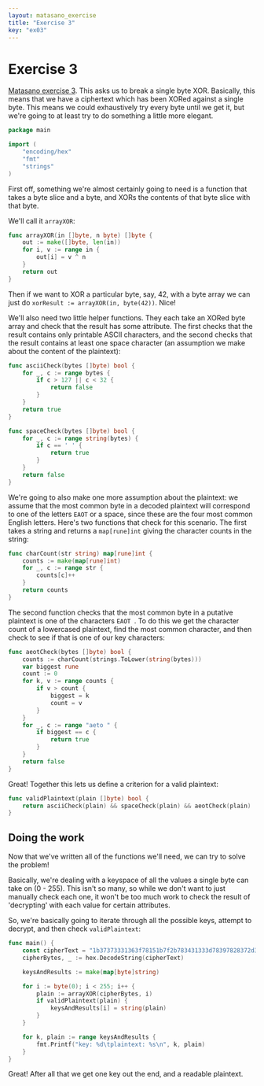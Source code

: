 ```yaml
---
layout: matasano_exercise
title: "Exercise 3"
key: "ex03"
---
```


# Exercise 3

[Matasano exercise 3](http://cryptopals.com/sets/1/challenges/3/). This asks
us to break a single byte XOR. Basically, this means that we have a
ciphertext which has been XORed against a single byte. This means we
could exhaustively try every byte until we get it, but we're going to at least
try to do something a little more elegant.

```go
package main

import (
	"encoding/hex"
	"fmt"
	"strings"
)
```


First off, something we're almost certainly going to need is a function
that takes a byte slice and a byte, and XORs the contents of that byte slice
with that byte.

We'll call it `arrayXOR`:

```go
func arrayXOR(in []byte, n byte) []byte {
	out := make([]byte, len(in))
	for i, v := range in {
		out[i] = v ^ n
	}
	return out
}
```


Then if we want to XOR a particular byte, say, 42, with a byte array we can
just do `xorResult := arrayXOR(in, byte(42))`. Nice!


We'll also need two little helper functions. They each take an XORed byte
array and check that the result has some attribute. The first checks that
the result contains only printable ASCII characters, and the second checks
that the result contains at least one space character (an assumption we make
about the content of the plaintext):

```go
func asciiCheck(bytes []byte) bool {
	for _, c := range bytes {
		if c > 127 || c < 32 {
			return false
		}
	}
	return true
}

func spaceCheck(bytes []byte) bool {
	for _, c := range string(bytes) {
		if c == ' ' {
			return true
		}
	}
	return false
}
```


We're going to also make one more assumption about the plaintext: we assume
that the most common byte in a decoded plaintext will correspond to one of
the letters `EAOT` or a space, since these are the four most common English
letters. Here's two functions that check for this scenario. The first takes
a string and returns a `map[rune]int` giving the character counts in the string:

```go
func charCount(str string) map[rune]int {
	counts := make(map[rune]int)
	for _, c := range str {
		counts[c]++
	}
	return counts
}
```


The second function checks that the most common byte in a putative plaintext
is one of the characters `EAOT `. To do this we get the character count of a
lowercased plaintext, find the most common character, and then check to see
if that is one of our key characters:

```go
func aeotCheck(bytes []byte) bool {
	counts := charCount(strings.ToLower(string(bytes)))
	var biggest rune
	count := 0
	for k, v := range counts {
		if v > count {
			biggest = k
			count = v
		}
	}
	for _, c := range "aeto " {
		if biggest == c {
			return true
		}
	}
	return false
}
```


Great! Together this lets us define a criterion for a valid plaintext:

```go
func validPlaintext(plain []byte) bool {
	return asciiCheck(plain) && spaceCheck(plain) && aeotCheck(plain)
}
```


## Doing the work

Now that we've written all of the functions we'll need, we can try to
solve the problem!

Basically, we're dealing with a keyspace of all the values a single byte
can take on (0 - 255). This isn't so many, so while we don't want to just
manually check each one, it won't be too much work to check the result of
'decrypting' with each value for certain attributes.

So, we're basically going to iterate through all the possible keys, attempt
to decrypt, and then check `validPlaintext`:

```go
func main() {
	const cipherText = "1b37373331363f78151b7f2b783431333d78397828372d363c78373e783a393b3736"
	cipherBytes, _ := hex.DecodeString(cipherText)

	keysAndResults := make(map[byte]string)

	for i := byte(0); i < 255; i++ {
		plain := arrayXOR(cipherBytes, i)
		if validPlaintext(plain) {
			keysAndResults[i] = string(plain)
		}
	}

	for k, plain := range keysAndResults {
		fmt.Printf("key: %d\tplaintext: %s\n", k, plain)
	}
}
```


Great! After all that we get one key out the end, and a readable plaintext.
